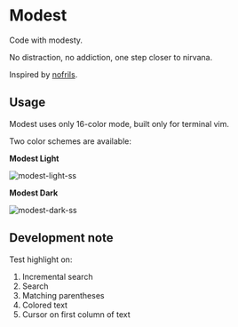 # Modest

Code with modesty.

No distraction, no addiction, one step closer to nirvana.

Inspired by [nofrils](https://github.com/robertmeta/nofrils).

## Usage

Modest uses only 16-color mode, built only for terminal vim.

Two color schemes are available:

**Modest Light**

![modest-light-ss](https://user-images.githubusercontent.com/8281591/58536968-77b07f80-8224-11e9-835d-80005c39f9ed.png)

**Modest Dark**

![modest-dark-ss](https://user-images.githubusercontent.com/8281591/58536921-5ea7ce80-8224-11e9-9e6c-871d79baf113.png)

## Development note

Test highlight on:

  1. Incremental search
  1. Search
  1. Matching parentheses
  1. Colored text
  1. Cursor on first column of text
